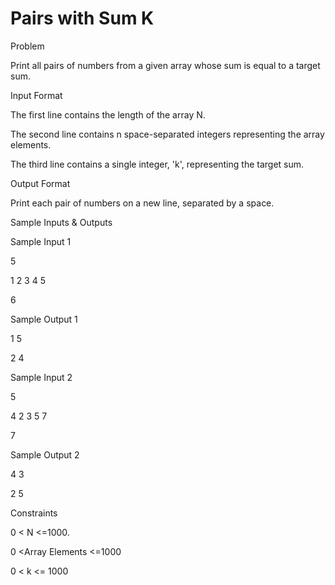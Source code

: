 # Pairs with Sum K

Problem





Print all pairs of numbers from a given array whose sum is equal to a target sum.





Input Format



The first line contains the length of the array N.



The second line contains n space-separated integers representing the array elements.



The third line contains a single integer, 'k', representing the target sum.





Output Format



Print each pair of numbers on a new line, separated by a space.





Sample Inputs & Outputs



Sample Input 1

5

1 2 3 4 5

6



Sample Output 1

1 5

2 4







Sample Input 2

5

4 2 3 5 7

7



Sample Output 2

4 3

2 5







Constraints



0 < N <=1000.



0 <Array Elements <=1000 



0 < k <= 1000





